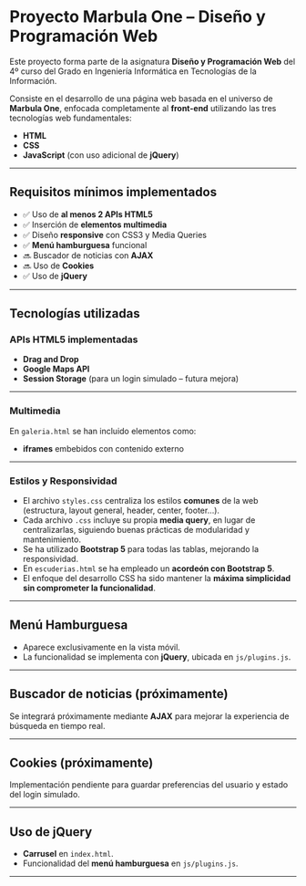 # Proyecto Marbula One – Diseño y Programación Web

Este proyecto forma parte de la asignatura **Diseño y Programación Web** del 4º curso del Grado en Ingeniería Informática en Tecnologías de la Información.

Consiste en el desarrollo de una página web basada en el universo de **Marbula One**, enfocada completamente al **front-end** utilizando las tres tecnologías web fundamentales:

- **HTML**
- **CSS**
- **JavaScript** (con uso adicional de **jQuery**)

---

## Requisitos mínimos implementados

- ✅ Uso de **al menos 2 APIs HTML5**
- ✅ Inserción de **elementos multimedia**
- ✅ Diseño **responsive** con CSS3 y Media Queries
- ✅ **Menú hamburguesa** funcional
- 🔜 Buscador de noticias con **AJAX**
- 🔜 Uso de **Cookies**
- ✅ Uso de **jQuery**

---

## Tecnologías utilizadas

### APIs HTML5 implementadas

- **Drag and Drop**
- **Google Maps API**
- **Session Storage** (para un login simulado – futura mejora)

---

### Multimedia

En `galeria.html` se han incluido elementos como:

- **iframes** embebidos con contenido externo

---

### Estilos y Responsividad

- El archivo `styles.css` centraliza los estilos **comunes** de la web (estructura, layout general, header, center, footer…).
- Cada archivo `.css` incluye su propia **media query**, en lugar de centralizarlas, siguiendo buenas prácticas de modularidad y mantenimiento.
- Se ha utilizado **Bootstrap 5** para todas las tablas, mejorando la responsividad.
- En `escuderias.html` se ha empleado un **acordeón con Bootstrap 5**.
- El enfoque del desarrollo CSS ha sido mantener la **máxima simplicidad sin comprometer la funcionalidad**.

---

## Menú Hamburguesa

- Aparece exclusivamente en la vista móvil.
- La funcionalidad se implementa con **jQuery**, ubicada en `js/plugins.js`.

---

## Buscador de noticias (próximamente)

Se integrará próximamente mediante **AJAX** para mejorar la experiencia de búsqueda en tiempo real.

---

## Cookies (próximamente)

Implementación pendiente para guardar preferencias del usuario y estado del login simulado.

---

## Uso de jQuery

- **Carrusel** en `index.html`.
- Funcionalidad del **menú hamburguesa** en `js/plugins.js`.

---
